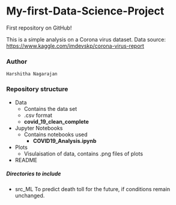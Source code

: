 # My-first-Data-Science-Project
First repository on GitHub!

This is a simple analysis on a Corona virus dataset.
Data source: https://www.kaggle.com/imdevskp/corona-virus-report

### Author 
    Harshitha Nagarajan
### Repository structure
- Data
    - Contains the data set
    - .csv format 
    - **covid_19_clean_complete**
- Jupyter Notebooks
    - Contains notebooks used
        - **COVID19_Analysis.ipynb**
- Plots
    - Visulaisation of data, contains .png files of plots
- README
    
 ##### Directories to include
 - src_ML 
    To predict death toll for the future, if conditions remain unchanged.
